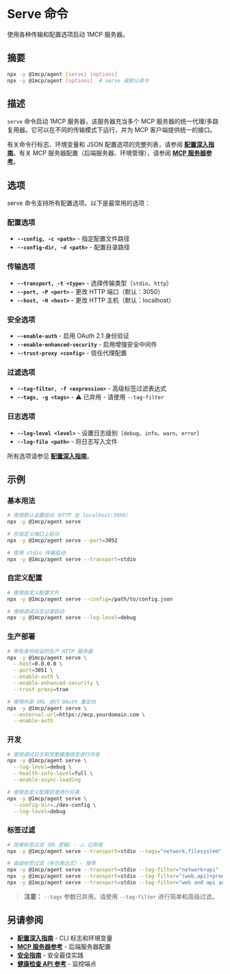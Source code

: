 # Serve 命令

使用各种传输和配置选项启动 1MCP 服务器。

## 摘要

```bash
npx -y @1mcp/agent [serve] [options]
npx -y @1mcp/agent [options]  # serve 是默认命令
```

## 描述

`serve` 命令启动 1MCP 服务器，该服务器充当多个 MCP 服务器的统一代理/多路复用器。它可以在不同的传输模式下运行，并为 MCP 客户端提供统一的接口。

有关命令行标志、环境变量和 JSON 配置选项的完整列表，请参阅 **[配置深入指南](../guide/essentials/configuration.md)**。有关 MCP 服务器配置（后端服务器、环境管理），请参阅 **[MCP 服务器参考](../reference/mcp-servers.md)**。

## 选项

serve 命令支持所有配置选项。以下是最常用的选项：

### 配置选项

- **`--config, -c <path>`** - 指定配置文件路径
- **`--config-dir, -d <path>`** - 配置目录路径

### 传输选项

- **`--transport, -t <type>`** - 选择传输类型（`stdio`、`http`）
- **`--port, -P <port>`** - 更改 HTTP 端口（默认：3050）
- **`--host, -H <host>`** - 更改 HTTP 主机（默认：localhost）

### 安全选项

- **`--enable-auth`** - 启用 OAuth 2.1 身份验证
- **`--enable-enhanced-security`** - 启用增强安全中间件
- **`--trust-proxy <config>`** - 信任代理配置

### 过滤选项

- **`--tag-filter, -f <expression>`** - 高级标签过滤表达式
- **`--tags, -g <tags>`** - ⚠️ 已弃用 - 请使用 `--tag-filter`

### 日志选项

- **`--log-level <level>`** - 设置日志级别（`debug`、`info`、`warn`、`error`）
- **`--log-file <path>`** - 将日志写入文件

所有选项请参见 **[配置深入指南](../guide/essentials/configuration.md)**。

## 示例

### 基本用法

```bash
# 使用默认设置启动（HTTP 在 localhost:3050）
npx -y @1mcp/agent serve

# 在自定义端口上启动
npx -y @1mcp/agent serve --port=3052

# 使用 stdio 传输启动
npx -y @1mcp/agent serve --transport=stdio
```

### 自定义配置

```bash
# 使用自定义配置文件
npx -y @1mcp/agent serve --config=/path/to/config.json

# 使用调试日志记录启动
npx -y @1mcp/agent serve --log-level=debug
```

### 生产部署

```bash
# 带有身份验证的生产 HTTP 服务器
npx -y @1mcp/agent serve \
  --host=0.0.0.0 \
  --port=3051 \
  --enable-auth \
  --enable-enhanced-security \
  --trust-proxy=true

# 使用外部 URL 进行 OAuth 重定向
npx -y @1mcp/agent serve \
  --external-url=https://mcp.yourdomain.com \
  --enable-auth
```

### 开发

```bash
# 使用调试日志和完整健康信息进行开发
npx -y @1mcp/agent serve \
  --log-level=debug \
  --health-info-level=full \
  --enable-async-loading

# 使用自定义配置目录进行开发
npx -y @1mcp/agent serve \
  --config-dir=./dev-config \
  --log-level=debug
```

### 标签过滤

```bash
# 简单标签过滤（OR 逻辑）- ⚠️ 已弃用
npx -y @1mcp/agent serve --transport=stdio --tags="network,filesystem"

# 高级标签过滤（布尔表达式）- 推荐
npx -y @1mcp/agent serve --transport=stdio --tag-filter="network+api"
npx -y @1mcp/agent serve --transport=stdio --tag-filter="(web,api)+prod-test"
npx -y @1mcp/agent serve --transport=stdio --tag-filter="web and api and not test"
```

> **注意：** `--tags` 参数已弃用。请使用 `--tag-filter` 进行简单和高级过滤。

## 另请参阅

- **[配置深入指南](../guide/essentials/configuration.md)** - CLI 标志和环境变量
- **[MCP 服务器参考](../reference/mcp-servers.md)** - 后端服务器配置
- **[安全指南](../reference/security.md)** - 安全最佳实践
- **[健康检查 API 参考](../reference/health-check.md)** - 监控端点
